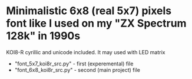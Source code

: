 # Minimalistic 6x8 (real 5x7) pixels font like I used on my "ZX Spectrum 128k" in 1990s

KOI8-R cyrillic and unicode included.
It may used with LED matrix

* "font_5x7_koi8r_src.py" - first (experemental) file
* "font_6x8_koi8r_src.py" - second (main project) file

